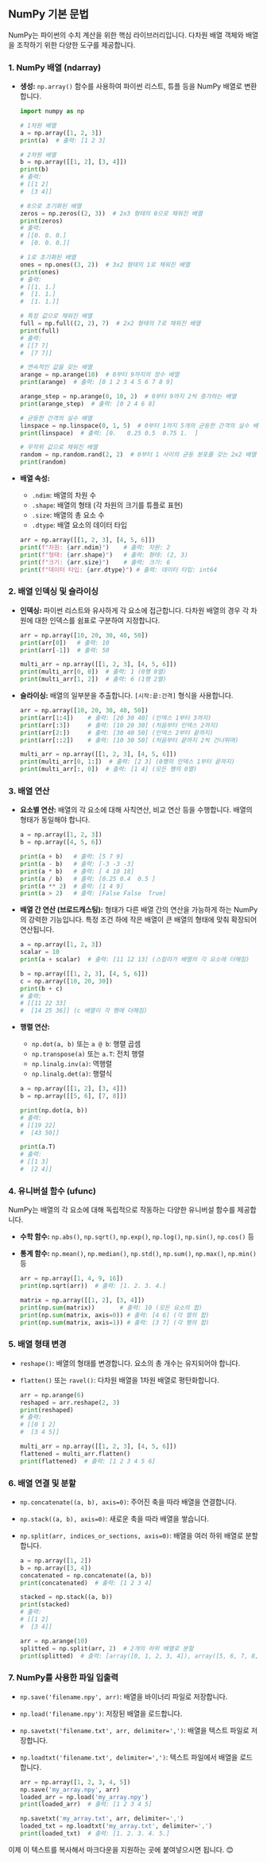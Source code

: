 ## NumPy 기본 문법

NumPy는 파이썬의 수치 계산을 위한 핵심 라이브러리입니다. 다차원 배열 객체와 배열을 조작하기 위한 다양한 도구를 제공합니다.

### 1. NumPy 배열 (ndarray)

* **생성:** `np.array()` 함수를 사용하여 파이썬 리스트, 튜플 등을 NumPy 배열로 변환합니다.

    ```python
    import numpy as np

    # 1차원 배열
    a = np.array([1, 2, 3])
    print(a)  # 출력: [1 2 3]

    # 2차원 배열
    b = np.array([[1, 2], [3, 4]])
    print(b)
    # 출력:
    # [[1 2]
    #  [3 4]]

    # 0으로 초기화된 배열
    zeros = np.zeros((2, 3))  # 2x3 형태의 0으로 채워진 배열
    print(zeros)
    # 출력:
    # [[0. 0. 0.]
    #  [0. 0. 0.]]

    # 1로 초기화된 배열
    ones = np.ones((3, 2))  # 3x2 형태의 1로 채워진 배열
    print(ones)
    # 출력:
    # [[1. 1.]
    #  [1. 1.]
    #  [1. 1.]]

    # 특정 값으로 채워진 배열
    full = np.full((2, 2), 7)  # 2x2 형태의 7로 채워진 배열
    print(full)
    # 출력:
    # [[7 7]
    #  [7 7]]

    # 연속적인 값을 갖는 배열
    arange = np.arange(10)  # 0부터 9까지의 정수 배열
    print(arange)  # 출력: [0 1 2 3 4 5 6 7 8 9]

    arange_step = np.arange(0, 10, 2)  # 0부터 9까지 2씩 증가하는 배열
    print(arange_step)  # 출력: [0 2 4 6 8]

    # 균등한 간격의 실수 배열
    linspace = np.linspace(0, 1, 5)  # 0부터 1까지 5개의 균등한 간격의 실수 배열
    print(linspace)  # 출력: [0.   0.25 0.5  0.75 1.  ]

    # 무작위 값으로 채워진 배열
    random = np.random.rand(2, 2)  # 0부터 1 사이의 균등 분포를 갖는 2x2 배열
    print(random)
    ```

* **배열 속성:**

    * `.ndim`: 배열의 차원 수
    * `.shape`: 배열의 형태 (각 차원의 크기를 튜플로 표현)
    * `.size`: 배열의 총 요소 수
    * `.dtype`: 배열 요소의 데이터 타입

    ```python
    arr = np.array([[1, 2, 3], [4, 5, 6]])
    print(f"차원: {arr.ndim}")    # 출력: 차원: 2
    print(f"형태: {arr.shape}")   # 출력: 형태: (2, 3)
    print(f"크기: {arr.size}")    # 출력: 크기: 6
    print(f"데이터 타입: {arr.dtype}") # 출력: 데이터 타입: int64
    ```

### 2. 배열 인덱싱 및 슬라이싱

* **인덱싱:** 파이썬 리스트와 유사하게 각 요소에 접근합니다. 다차원 배열의 경우 각 차원에 대한 인덱스를 쉼표로 구분하여 지정합니다.

    ```python
    arr = np.array([10, 20, 30, 40, 50])
    print(arr[0])   # 출력: 10
    print(arr[-1])  # 출력: 50

    multi_arr = np.array([[1, 2, 3], [4, 5, 6]])
    print(multi_arr[0, 0])  # 출력: 1 (0행 0열)
    print(multi_arr[1, 2])  # 출력: 6 (1행 2열)
    ```

* **슬라이싱:** 배열의 일부분을 추출합니다. `[시작:끝:간격]` 형식을 사용합니다.

    ```python
    arr = np.array([10, 20, 30, 40, 50])
    print(arr[1:4])    # 출력: [20 30 40] (인덱스 1부터 3까지)
    print(arr[:3])     # 출력: [10 20 30] (처음부터 인덱스 2까지)
    print(arr[2:])     # 출력: [30 40 50] (인덱스 2부터 끝까지)
    print(arr[::2])    # 출력: [10 30 50] (처음부터 끝까지 2씩 건너뛰며)

    multi_arr = np.array([[1, 2, 3], [4, 5, 6]])
    print(multi_arr[0, 1:])  # 출력: [2 3] (0행의 인덱스 1부터 끝까지)
    print(multi_arr[:, 0])  # 출력: [1 4] (모든 행의 0열)
    ```

### 3. 배열 연산

* **요소별 연산:** 배열의 각 요소에 대해 사칙연산, 비교 연산 등을 수행합니다. 배열의 형태가 동일해야 합니다.

    ```python
    a = np.array([1, 2, 3])
    b = np.array([4, 5, 6])

    print(a + b)   # 출력: [5 7 9]
    print(a - b)   # 출력: [-3 -3 -3]
    print(a * b)   # 출력: [ 4 10 18]
    print(a / b)   # 출력: [0.25 0.4  0.5 ]
    print(a ** 2)  # 출력: [1 4 9]
    print(a > 2)   # 출력: [False False  True]
    ```

* **배열 간 연산 (브로드캐스팅):** 형태가 다른 배열 간의 연산을 가능하게 하는 NumPy의 강력한 기능입니다. 특정 조건 하에 작은 배열이 큰 배열의 형태에 맞춰 확장되어 연산됩니다.

    ```python
    a = np.array([1, 2, 3])
    scalar = 10
    print(a + scalar)  # 출력: [11 12 13] (스칼라가 배열의 각 요소에 더해짐)

    b = np.array([[1, 2, 3], [4, 5, 6]])
    c = np.array([10, 20, 30])
    print(b + c)
    # 출력:
    # [[11 22 33]
    #  [14 25 36]] (c 배열이 각 행에 더해짐)
    ```

* **행렬 연산:**

    * `np.dot(a, b)` 또는 `a @ b`: 행렬 곱셈
    * `np.transpose(a)` 또는 `a.T`: 전치 행렬
    * `np.linalg.inv(a)`: 역행렬
    * `np.linalg.det(a)`: 행렬식

    ```python
    a = np.array([[1, 2], [3, 4]])
    b = np.array([[5, 6], [7, 8]])

    print(np.dot(a, b))
    # 출력:
    # [[19 22]
    #  [43 50]]

    print(a.T)
    # 출력:
    # [[1 3]
    #  [2 4]]
    ```

### 4. 유니버설 함수 (ufunc)

NumPy는 배열의 각 요소에 대해 독립적으로 작동하는 다양한 유니버설 함수를 제공합니다.

* **수학 함수:** `np.abs()`, `np.sqrt()`, `np.exp()`, `np.log()`, `np.sin()`, `np.cos()` 등
* **통계 함수:** `np.mean()`, `np.median()`, `np.std()`, `np.sum()`, `np.max()`, `np.min()` 등

    ```python
    arr = np.array([1, 4, 9, 16])
    print(np.sqrt(arr))  # 출력: [1. 2. 3. 4.]

    matrix = np.array([[1, 2], [3, 4]])
    print(np.sum(matrix))       # 출력: 10 (모든 요소의 합)
    print(np.sum(matrix, axis=0)) # 출력: [4 6] (각 열의 합)
    print(np.sum(matrix, axis=1)) # 출력: [3 7] (각 행의 합)
    ```

### 5. 배열 형태 변경

* `reshape()`: 배열의 형태를 변경합니다. 요소의 총 개수는 유지되어야 합니다.
* `flatten()` 또는 `ravel()`: 다차원 배열을 1차원 배열로 평탄화합니다.

    ```python
    arr = np.arange(6)
    reshaped = arr.reshape(2, 3)
    print(reshaped)
    # 출력:
    # [[0 1 2]
    #  [3 4 5]]

    multi_arr = np.array([[1, 2, 3], [4, 5, 6]])
    flattened = multi_arr.flatten()
    print(flattened)  # 출력: [1 2 3 4 5 6]
    ```

### 6. 배열 연결 및 분할

* `np.concatenate((a, b), axis=0)`: 주어진 축을 따라 배열을 연결합니다.
* `np.stack((a, b), axis=0)`: 새로운 축을 따라 배열을 쌓습니다.
* `np.split(arr, indices_or_sections, axis=0)`: 배열을 여러 하위 배열로 분할합니다.

    ```python
    a = np.array([1, 2])
    b = np.array([3, 4])
    concatenated = np.concatenate((a, b))
    print(concatenated)  # 출력: [1 2 3 4]

    stacked = np.stack((a, b))
    print(stacked)
    # 출력:
    # [[1 2]
    #  [3 4]]

    arr = np.arange(10)
    splitted = np.split(arr, 2)  # 2개의 하위 배열로 분할
    print(splitted)  # 출력: [array([0, 1, 2, 3, 4]), array([5, 6, 7, 8, 9])]
    ```

### 7. NumPy를 사용한 파일 입출력

* `np.save('filename.npy', arr)`: 배열을 바이너리 파일로 저장합니다.
* `np.load('filename.npy')`: 저장된 배열을 로드합니다.
* `np.savetxt('filename.txt', arr, delimiter=',')`: 배열을 텍스트 파일로 저장합니다.
* `np.loadtxt('filename.txt', delimiter=',')`: 텍스트 파일에서 배열을 로드합니다.

    ```python
    arr = np.array([1, 2, 3, 4, 5])
    np.save('my_array.npy', arr)
    loaded_arr = np.load('my_array.npy')
    print(loaded_arr)  # 출력: [1 2 3 4 5]

    np.savetxt('my_array.txt', arr, delimiter=',')
    loaded_txt = np.loadtxt('my_array.txt', delimiter=',')
    print(loaded_txt)  # 출력: [1. 2. 3. 4. 5.]
    ```

이제 이 텍스트를 복사해서 마크다운을 지원하는 곳에 붙여넣으시면 됩니다. 😊

